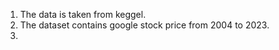 1) The data is taken from keggel.
2) The dataset contains google stock price from 2004 to 2023.
3) 
